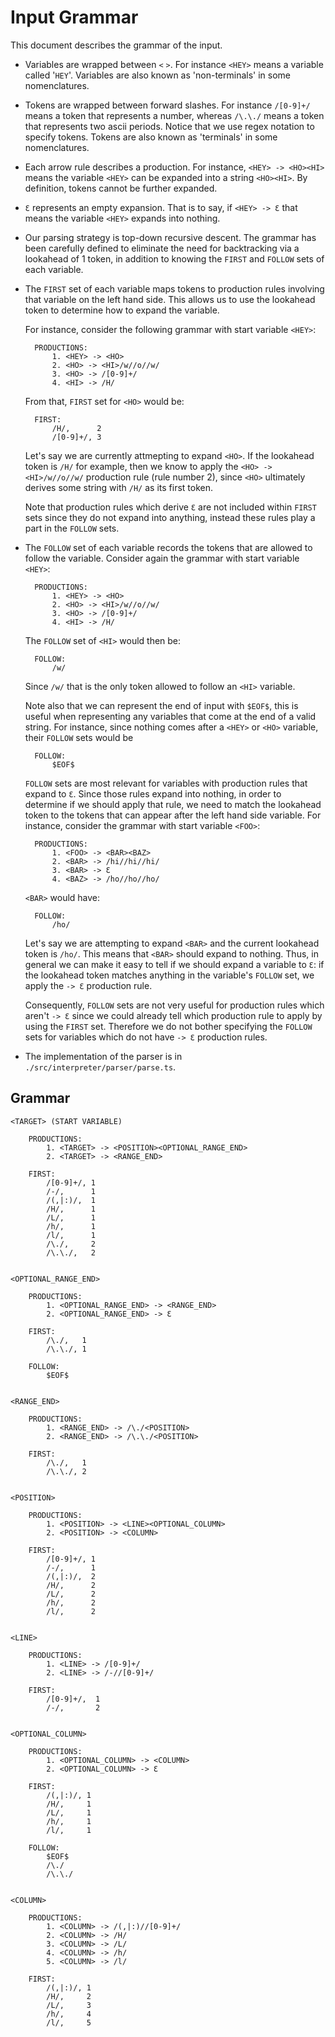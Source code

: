 # Input Grammar

This document describes the grammar of the input.

- Variables are wrapped between `<` `>`. For instance `<HEY>` means a variable called '`HEY`'. 
  Variables are also known as 'non-terminals' in some nomenclatures.

- Tokens are wrapped between forward slashes. For instance `/[0-9]+/` means a token that represents 
  a number, whereas `/\.\./` means a token that represents two ascii periods. Notice that we use 
  regex notation to specify tokens. Tokens are also known as 'terminals' in some nomenclatures.

- Each arrow rule describes a production. For instance, `<HEY> -> <HO><HI>` means the variable `<HEY>` 
  can be expanded into a string `<HO><HI>`. By definition, tokens cannot be further expanded.

- `Ɛ` represents an empty expansion. That is to say, if `<HEY> -> Ɛ` that means the variable `<HEY>`
  expands into nothing.

- Our parsing strategy is top-down recursive descent. The grammar has been carefully defined to 
  eliminate the need for backtracking via a lookahead of 1 token, in addition to knowing the `FIRST`
  and `FOLLOW` sets of each variable. 

- The `FIRST` set of each variable maps tokens to production rules involving that variable on the 
  left hand side. This allows us to use the lookahead token to determine how to expand the variable.

  For instance, consider the following grammar with start variable `<HEY>`:

        PRODUCTIONS:
            1. <HEY> -> <HO>
            2. <HO> -> <HI>/w//o//w/
            3. <HO> -> /[0-9]+/
            4. <HI> -> /H/

  From that, `FIRST` set for `<HO>` would be:

        FIRST:
            /H/,      2
            /[0-9]+/, 3
        
  Let's say we are currently attmepting to expand `<HO>`. If the lookahead token is `/H/` for example, 
  then we know to apply the `<HO> -> <HI>/w//o//w/` production rule (rule number 2), since `<HO>` 
  ultimately derives some string with `/H/` as its first token.

  Note that production rules which derive `Ɛ` are not included within `FIRST` sets since they do not 
  expand into anything, instead these rules play a part in the `FOLLOW` sets.

- The `FOLLOW` set of each variable records the tokens that are allowed to follow the variable. 
  Consider again the grammar with start variable `<HEY>`: 

        PRODUCTIONS:
            1. <HEY> -> <HO>
            2. <HO> -> <HI>/w//o//w/
            3. <HO> -> /[0-9]+/
            4. <HI> -> /H/

  The `FOLLOW` set of `<HI>` would then be:

        FOLLOW: 
            /w/

  Since `/w/` that is the only token allowed to follow an `<HI>` variable. 

  Note also that we can represent the end of input with `$EOF$`, this is useful when representing 
  any variables that come at the end of a valid string. For instance, since nothing comes after 
  a `<HEY>` or `<HO>` variable,  their `FOLLOW` sets would be 
    
        FOLLOW: 
            $EOF$

  `FOLLOW` sets are most relevant for variables with production rules that expand to `Ɛ`. Since 
  those rules expand into nothing, in order to determine if we should apply that rule, we need to 
  match the lookahead token to the tokens that can appear after the left hand side variable. For
  instance, consider the grammar with start variable `<FOO>`: 

        PRODUCTIONS:
            1. <FOO> -> <BAR><BAZ>
            2. <BAR> -> /hi//hi//hi/
            3. <BAR> -> Ɛ
            4. <BAZ> -> /ho//ho//ho/

  `<BAR>` would have:

        FOLLOW: 
            /ho/

  Let's say we are attempting to expand `<BAR>` and the current lookahead token is `/ho/`. This 
  means that `<BAR>` should expand to nothing. Thus, in general we can make it easy to tell if we 
  should expand a variable to `Ɛ`: if the lookahead token matches anything in the variable's 
  `FOLLOW` set, we apply the `-> Ɛ` production rule.
  
  Consequently, `FOLLOW` sets are not very useful for production rules which aren't `-> Ɛ` since we 
  could already tell which production rule to apply by using the `FIRST` set. Therefore we do not
  bother specifying the `FOLLOW` sets for variables which do not have `-> Ɛ` production rules.
  
- The implementation of the parser is in `./src/interpreter/parser/parse.ts`. 

## Grammar

    <TARGET> (START VARIABLE)

        PRODUCTIONS: 
            1. <TARGET> -> <POSITION><OPTIONAL_RANGE_END> 
            2. <TARGET> -> <RANGE_END>

        FIRST: 
            /[0-9]+/, 1
            /-/,      1
            /(,|:)/,  1
            /H/,      1
            /L/,      1
            /h/,      1
            /l/,      1
            /\./,     2
            /\.\./,   2


    <OPTIONAL_RANGE_END>

        PRODUCTIONS: 
            1. <OPTIONAL_RANGE_END> -> <RANGE_END>
            2. <OPTIONAL_RANGE_END> -> Ɛ

        FIRST: 
            /\./,   1
            /\.\./, 1

        FOLLOW:
            $EOF$


    <RANGE_END>

        PRODUCTIONS: 
            1. <RANGE_END> -> /\./<POSITION>
            2. <RANGE_END> -> /\.\./<POSITION>

        FIRST:
            /\./,   1
            /\.\./, 2


    <POSITION>

        PRODUCTIONS: 
            1. <POSITION> -> <LINE><OPTIONAL_COLUMN>
            2. <POSITION> -> <COLUMN>

        FIRST: 
            /[0-9]+/, 1
            /-/,      1
            /(,|:)/,  2
            /H/,      2
            /L/,      2
            /h/,      2
            /l/,      2


    <LINE>

        PRODUCTIONS:
            1. <LINE> -> /[0-9]+/
            2. <LINE> -> /-//[0-9]+/

        FIRST:
            /[0-9]+/,  1
            /-/,       2


    <OPTIONAL_COLUMN>

        PRODUCTIONS: 
            1. <OPTIONAL_COLUMN> -> <COLUMN>
            2. <OPTIONAL_COLUMN> -> Ɛ

        FIRST: 
            /(,|:)/, 1
            /H/,     1
            /L/,     1
            /h/,     1
            /l/,     1

        FOLLOW: 
            $EOF$
            /\./
            /\.\./


    <COLUMN>

        PRODUCTIONS: 
            1. <COLUMN> -> /(,|:)//[0-9]+/
            2. <COLUMN> -> /H/
            3. <COLUMN> -> /L/
            4. <COLUMN> -> /h/
            5. <COLUMN> -> /l/

        FIRST: 
            /(,|:)/, 1
            /H/,     2
            /L/,     3
            /h/,     4
            /l/,     5
